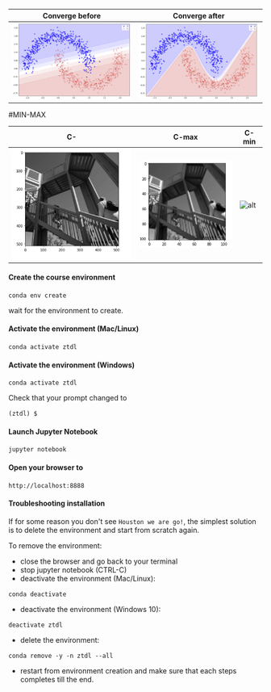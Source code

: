 

| Converge before | Converge after 
| - | - 
    ![alt](img1/1.png) |![alt](img1/2.png) 
    
    
#MIN-MAX
<img src="img1/Conv.gif" alt="" title="Title text" />


| C- | C-max | C-min
| - | - | -
    ![alt](img1/c1.png) |![alt](img1/c-avarage-pool.png) |  ![alt](img1/c-max-pool.png)


#### Create the course environment

```
conda env create
```

wait for the environment to create.

#### Activate the environment (Mac/Linux)
```
conda activate ztdl
```

#### Activate the environment (Windows)
```
conda activate ztdl
```

Check that your prompt changed to

```
(ztdl) $
```

#### Launch Jupyter Notebook

```
jupyter notebook
```

#### Open your browser to

```
http://localhost:8888
```




#### Troubleshooting installation
If for some reason you don't see `Houston we are go!`, the simplest solution is to delete the environment and start from scratch again.

To remove the environment:

- close the browser and go back to your terminal
- stop jupyter notebook (CTRL-C)
- deactivate the environment (Mac/Linux):

```
conda deactivate
```

- deactivate the environment (Windows 10):

```
deactivate ztdl
```

- delete the environment:

```
conda remove -y -n ztdl --all
```

- restart from environment creation and make sure that each steps completes till the end.


